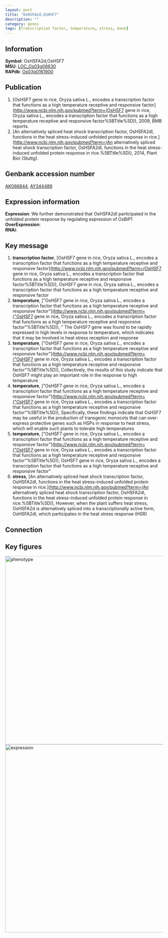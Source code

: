 ```yaml
---
layout: post
title: "OsHSFA2d,OsHSF7"
description: ""
category: genes
tags: [transcription factor, temperature, stress, Gene]
---
```


## Information
__Symbol__: OsHSFA2d,OsHSF7  
__MSU__: [LOC_Os03g06630](http://rice.plantbiology.msu.edu/cgi-bin/ORF_infopage.cgi?orf=LOC_Os03g06630)  
__RAPdb__: [Os03g0161900](http://rapdb.dna.affrc.go.jp/viewer/gbrowse_details/irgsp1?name=Os03g0161900)  

## Publication
1. [OsHSF7 gene in rice, Oryza sativa L., encodes a transcription factor that functions as a high temperature receptive and responsive factor](http://www.ncbi.nlm.nih.gov/pubmed?term=(OsHSF7 gene in rice, Oryza sativa L., encodes a transcription factor that functions as a high temperature receptive and responsive factor%5BTitle%5D)), 2009, BMB reports.
2. [An alternatively spliced heat shock transcription factor, OsHSFA2dI, functions in the heat stress-induced unfolded protein response in rice.](http://www.ncbi.nlm.nih.gov/pubmed?term=(An alternatively spliced heat shock transcription factor, OsHSFA2dI, functions in the heat stress-induced unfolded protein response in rice.%5BTitle%5D)), 2014, Plant Biol (Stuttg).

## Genbank accession number
[AK066844](http://www.ncbi.nlm.nih.gov/nuccore/AK066844), [AY344489](http://www.ncbi.nlm.nih.gov/nuccore/AY344489)

## Expression information
__Expression__: We further demonstrated that OsHSFA2dI participated in the unfolded protein response by regulating expression of OsBiP1  
__OverExpression__:  
__RNAi__:  

## Key message
1. __transcription factor__, [OsHSF7 gene in rice, Oryza sativa L., encodes a transcription factor that functions as a high temperature receptive and responsive factor](http://www.ncbi.nlm.nih.gov/pubmed?term=(OsHSF7 gene in rice, Oryza sativa L., encodes a transcription factor that functions as a high temperature receptive and responsive factor%5BTitle%5D)), OsHSF7 gene in rice, Oryza sativa L., encodes a transcription factor that functions as a high temperature receptive and responsive factor
2. __temperature__, ["OsHSF7 gene in rice, Oryza sativa L., encodes a transcription factor that functions as a high temperature receptive and responsive factor"](http://www.ncbi.nlm.nih.gov/pubmed?term=("OsHSF7 gene in rice, Oryza sativa L., encodes a transcription factor that functions as a high temperature receptive and responsive factor"%5BTitle%5D)), " The OsHSF7 gene was found to be rapidly expressed in high levels in response to temperature, which indicates that it may be involved in heat stress reception and response
3. __temperature__, ["OsHSF7 gene in rice, Oryza sativa L., encodes a transcription factor that functions as a high temperature receptive and responsive factor"](http://www.ncbi.nlm.nih.gov/pubmed?term=("OsHSF7 gene in rice, Oryza sativa L., encodes a transcription factor that functions as a high temperature receptive and responsive factor"%5BTitle%5D)),  Collectively, the results of this study indicate that OsHSF7 might play an important role in the response to high temperature
4. __temperature__, ["OsHSF7 gene in rice, Oryza sativa L., encodes a transcription factor that functions as a high temperature receptive and responsive factor"](http://www.ncbi.nlm.nih.gov/pubmed?term=("OsHSF7 gene in rice, Oryza sativa L., encodes a transcription factor that functions as a high temperature receptive and responsive factor"%5BTitle%5D)),  Specifically, these findings indicate that OsHSF7 may be useful in the production of transgenic monocots that can over-express protective genes such as HSPs in response to heat stress, which will enable such plants to tolerate high temperatures
5. __temperature__, ["OsHSF7 gene in rice, Oryza sativa L., encodes a transcription factor that functions as a high temperature receptive and responsive factor"](http://www.ncbi.nlm.nih.gov/pubmed?term=("OsHSF7 gene in rice, Oryza sativa L., encodes a transcription factor that functions as a high temperature receptive and responsive factor"%5BTitle%5D)), OsHSF7 gene in rice, Oryza sativa L., encodes a transcription factor that functions as a high temperature receptive and responsive factor"
6. __stress__, [An alternatively spliced heat shock transcription factor, OsHSFA2dI, functions in the heat stress-induced unfolded protein response in rice.](http://www.ncbi.nlm.nih.gov/pubmed?term=(An alternatively spliced heat shock transcription factor, OsHSFA2dI, functions in the heat stress-induced unfolded protein response in rice.%5BTitle%5D)),  However, when the plant suffers heat stress, OsHSFA2d is alternatively spliced into a transcriptionally active form, OsHSFA2dI, which participates in the heat stress response (HSR)

## Connection

## Key figures
<img src="http://ricencode.github.io/images/OsHSF7.pheno.png" alt="phenotype"  style="width: 600px;"/>

<img src="http://ricencode.github.io/images/OsHSF7.exp.png" alt="expression"  style="width: 600px;"/>



